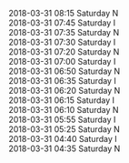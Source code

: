 2018-03-31 08:15 Saturday  N  
2018-03-31 07:45 Saturday  I  
2018-03-31 07:35 Saturday  N  
2018-03-31 07:30 Saturday  I  
2018-03-31 07:20 Saturday  N  
2018-03-31 07:00 Saturday  I  
2018-03-31 06:50 Saturday  N  
2018-03-31 06:35 Saturday  I  
2018-03-31 06:20 Saturday  N  
2018-03-31 06:15 Saturday  I  
2018-03-31 06:10 Saturday  N  
2018-03-31 05:55 Saturday  I  
2018-03-31 05:25 Saturday  N  
2018-03-31 04:40 Saturday  I  
2018-03-31 04:35 Saturday  N  
